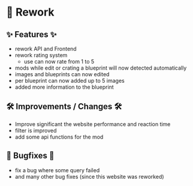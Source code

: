 # 🚀 Rework

## ✨ Features ✨

-   rework API and Frontend
-   rework rating system
    -   use can now rate from 1 to 5
-   mods while edit or crating a blueprint will now detected automatically
-   images and blueprints can now edited
-   per blueprint can now added up to 5 images
-   added more information to the blueprint

## 🛠️ Improvements / Changes 🛠️

-   Improve significant the website performance and reaction time
-   filter is improved
-   add some api functions for the mod

## 🐛 Bugfixes 🐛

-   fix a bug where some query failed
-   and many other bug fixes (since this website was reworked)
